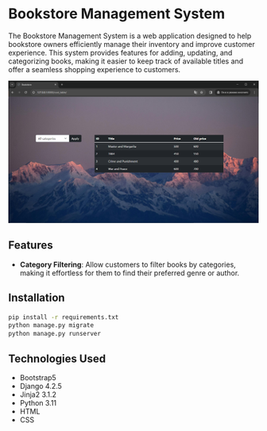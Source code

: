 # Bookstore Management System

The Bookstore Management System is a web application designed to help bookstore owners efficiently manage their inventory and improve customer experience. This system provides features for adding, updating, and categorizing books, making it easier to keep track of available titles and offer a seamless shopping experience to customers.

![Screenshot](https://github.com/levina-anna/levina-anna.github.io/raw/main/images/Bookstore.png)

## Features

- **Category Filtering**: Allow customers to filter books by categories, making it effortless for them to find their preferred genre or author.

## Installation
```bash
pip install -r requirements.txt
python manage.py migrate
python manage.py runserver
```
## Technologies Used
- Bootstrap5
- Django 4.2.5
- Jinja2 3.1.2
- Python 3.11
- HTML
- CSS